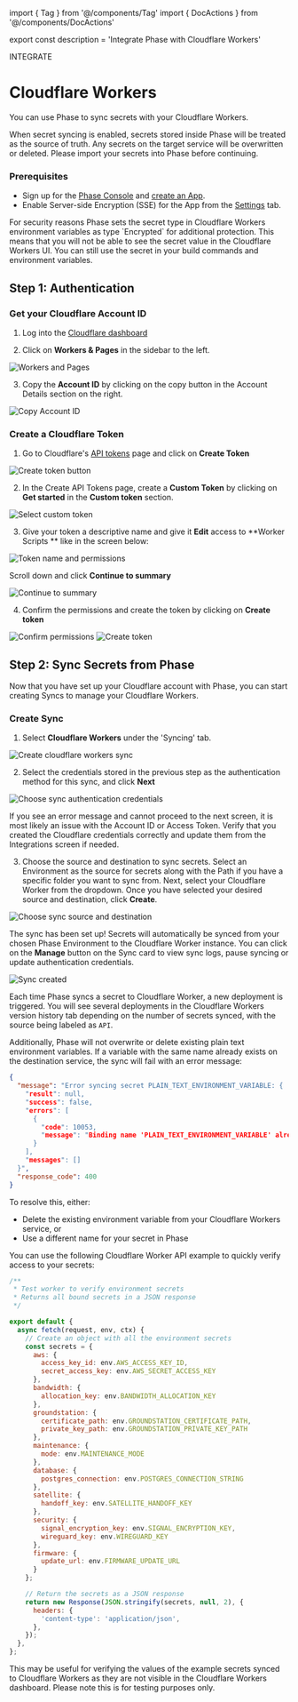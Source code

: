 import { Tag } from '@/components/Tag'
import { DocActions } from '@/components/DocActions'

export const description = 'Integrate Phase with Cloudflare Workers'

<Tag variant="small">INTEGRATE</Tag>

# Cloudflare Workers

You can use Phase to sync secrets with your Cloudflare Workers.

<DocActions />

<Warning>
  When secret syncing is enabled, secrets stored inside Phase will be treated as
  the source of truth. Any secrets on the target service will be overwritten or
  deleted. Please import your secrets into Phase before continuing.
</Warning>

### Prerequisites

- Sign up for the [Phase Console](/quickstart) and [create an App](/console/apps#create-an-app).
- Enable Server-side Encryption (SSE) for the App from the [Settings](/console/apps#settings) tab.

<Note>
  For security reasons Phase sets the secret type in Cloudflare Workers
  environment variables as type `Encrypted` for additional protection. This
  means that you will not be able to see the secret value in the Cloudflare
  Workers UI. You can still use the secret in your build commands and environment
  variables.
</Note>


## Step 1: Authentication

### Get your Cloudflare Account ID

1. Log into the [Cloudflare dashboard](https://dash.cloudflare.com)

2. Click on **Workers & Pages** in the sidebar to the left.

![Workers and Pages](/assets/images/platform-integrations/cloudflare-pages/1.png)

3. Copy the **Account ID** by clicking on the copy button in the Account Details section on the right.

![Copy Account ID](/assets/images/platform-integrations/cloudflare-pages/2.png)

### Create a Cloudflare Token

1. Go to Cloudflare's [API tokens](https://dash.cloudflare.com/profile/api-tokens) page and click on **Create Token**

![Create token button](/assets/images/platform-integrations/cloudflare-pages/3.png)

2. In the Create API Tokens page, create a **Custom Token** by clicking on **Get started** in the **Custom token** section.

![Select custom token](/assets/images/platform-integrations/cloudflare-pages/4.png)

3. Give your token a descriptive name and give it **Edit** access to **Worker Scripts ** like in the screen below:

![Token name and permissions](/assets/images/platform-integrations/cloudflare-workers/5.png)

Scroll down and click **Continue to summary**

![Continue to summary](/assets/images/platform-integrations/cloudflare-pages/6.png)

4. Confirm the permissions and create the token by clicking on **Create token**

![Confirm permissions](/assets/images/platform-integrations/cloudflare-workers/7.png)
![Create token](/assets/images/platform-integrations/cloudflare-workers/8.png)

## Step 2: Sync Secrets from Phase

Now that you have set up your Cloudflare account with Phase, you can start creating Syncs to manage your Cloudflare Workers.

### Create Sync

1. Select **Cloudflare Workers** under the 'Syncing' tab.

![Create cloudflare workers sync](/assets/images/platform-integrations/cloudflare-workers/phase-console-cloudflare-workers.png)

2. Select the credentials stored in the previous step as the authentication method for this sync, and click **Next**

![Choose sync authentication credentials](/assets/images/platform-integrations/cloudflare-workers/cloudflare-workers-creds.png)

<Note>
  If you see an error message and cannot proceed to the next screen, it is most
  likely an issue with the Account ID or Access Token. Verify that you created
  the Cloudflare credentials correctly and update them from the Integrations
  screen if needed.
</Note>

3. Choose the source and destination to sync secrets. Select an Environment as the source for secrets along with the Path if you have a specific folder you want to sync from.
   Next, select your Cloudflare Worker from the dropdown. Once you have selected your desired source and destination, click **Create**.

![Choose sync source and destination](/assets/images/platform-integrations/cloudflare-workers/create-sync-source-destination.png)

The sync has been set up! Secrets will automatically be synced from your chosen Phase Environment to the Cloudflare Worker instance. You can click on the **Manage** button on the Sync card to view sync logs, pause syncing or update authentication credentials.

![Sync created](/assets/images/platform-integrations/cloudflare-workers/sync-created.png)

Each time Phase syncs a secret to Cloudflare Worker, a new deployment is triggered. You will see several deployments in the Cloudflare Workers version history tab depending on the number of secrets synced, with the source being labeled as `API`.

Additionally, Phase will not overwrite or delete existing plain text environment variables. If a variable with the same name already exists on the destination service, the sync will fail with an error message:

```json
{
  "message": "Error syncing secret PLAIN_TEXT_ENVIRONMENT_VARIABLE: {
    "result": null,
    "success": false,
    "errors": [
      {
        "code": 10053,
        "message": "Binding name 'PLAIN_TEXT_ENVIRONMENT_VARIABLE' already in use. Please use a different name and try again."
      }
    ],
    "messages": []
  }",
  "response_code": 400
}
```

To resolve this, either:
- Delete the existing environment variable from your Cloudflare Workers service, or
- Use a different name for your secret in Phase

You can use the following Cloudflare Worker API example to quickly verify access to your secrets:

```js
/**
 * Test worker to verify environment secrets
 * Returns all bound secrets in a JSON response
 */

export default {
  async fetch(request, env, ctx) {
    // Create an object with all the environment secrets
    const secrets = {
      aws: {
        access_key_id: env.AWS_ACCESS_KEY_ID,
        secret_access_key: env.AWS_SECRET_ACCESS_KEY
      },
      bandwidth: {
        allocation_key: env.BANDWIDTH_ALLOCATION_KEY
      },
      groundstation: {
        certificate_path: env.GROUNDSTATION_CERTIFICATE_PATH,
        private_key_path: env.GROUNDSTATION_PRIVATE_KEY_PATH
      },
      maintenance: {
        mode: env.MAINTENANCE_MODE
      },
      database: {
        postgres_connection: env.POSTGRES_CONNECTION_STRING
      },
      satellite: {
        handoff_key: env.SATELLITE_HANDOFF_KEY
      },
      security: {
        signal_encryption_key: env.SIGNAL_ENCRYPTION_KEY,
        wireguard_key: env.WIREGUARD_KEY
      },
      firmware: {
        update_url: env.FIRMWARE_UPDATE_URL
      }
    };

    // Return the secrets as a JSON response
    return new Response(JSON.stringify(secrets, null, 2), {
      headers: {
        'content-type': 'application/json',
      },
    });
  },
}; 
```

This may be useful for verifying the values of the example secrets synced to Cloudflare Workers as they are not visible in the Cloudflare Workers dashboard. Please note this is for testing purposes only. 
